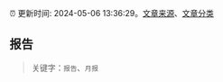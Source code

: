 :alarm_clock: 更新时间: 2024-05-06 13:36:29。[文章来源](/README.md)、[文章分类](/TAGS.md)

## 报告


> 关键字：`报告`、`月报`



